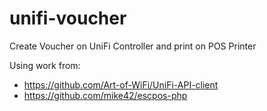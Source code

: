 # unifi-voucher
Create Voucher on UniFi Controller and print on POS Printer

Using work from:
- https://github.com/Art-of-WiFi/UniFi-API-client
- https://github.com/mike42/escpos-php
